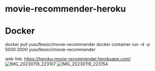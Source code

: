 # movie-recommender-heroku

# Docker
docker pull yusufkesici/movie-recommender
docker container run -d -p 5000:3000 yusufkesici/movie-recommender

web link: https://heroku-movie-recommender.herokuapp.com/
![IMG_20230119_223107](https://user-images.githubusercontent.com/81406568/213542321-a3413c08-8870-4ad5-93ba-c586ec966b01.jpg)
![IMG_20230119_223154](https://user-images.githubusercontent.com/81406568/213542334-82a0d17c-0c64-4e92-b8b4-1dea3e274947.jpg)
